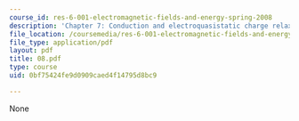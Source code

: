 ```yaml
---
course_id: res-6-001-electromagnetic-fields-and-energy-spring-2008
description: 'Chapter 7: Conduction and electroquasistatic charge relaxation.'
file_location: /coursemedia/res-6-001-electromagnetic-fields-and-energy-spring-2008/0bf75424fe9d0909caed4f14795d8bc9_08.pdf
file_type: application/pdf
layout: pdf
title: 08.pdf
type: course
uid: 0bf75424fe9d0909caed4f14795d8bc9

---
```

None